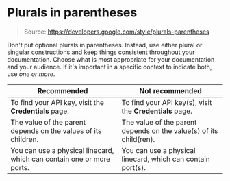 # Plurals in parentheses

> Source: https://developers.google.com/style/plurals-parentheses

Don't put optional plurals in parentheses. Instead, use either plural or singular constructions and keep things consistent throughout your documentation. Choose what is most appropriate for your documentation and your audience. If it's important in a specific context to indicate both, use *one or more*.

| Recommended | Not recommended |
| --- | --- |
| To find your API key, visit the **Credentials** page. | To find your API key(s), visit the **Credentials** page. |
| The value of the parent depends on the values of its children. | The value of the parent depends on the value(s) of its child(ren). |
| You can use a physical linecard, which can contain one or more ports. | You can use a physical linecard, which can contain port(s). |
